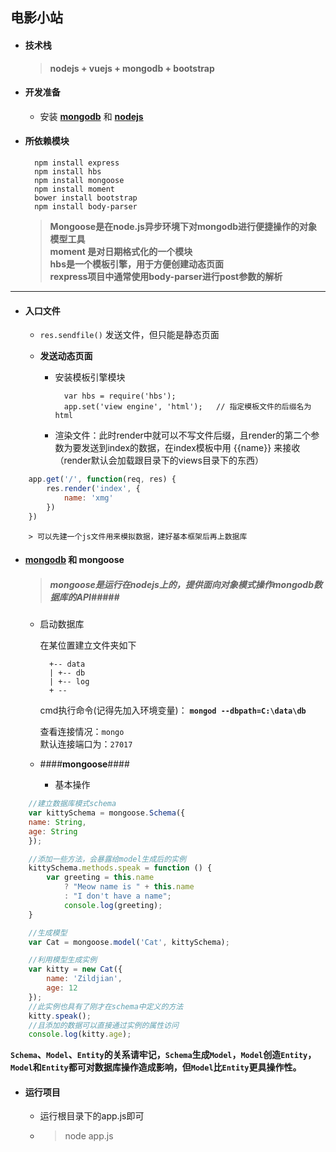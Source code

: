 ## 电影小站

- #### 技术栈

	> **nodejs + vuejs + mongodb + bootstrap**

- #### 开发准备
	
	* 安装 **[mongodb](https://www.mongodb.com/)** 和 **[nodejs](https://nodejs.org/en/)**

- #### 所依赖模块

		npm install express
		npm install hbs
		npm install mongoose  
		npm install moment
		bower install bootstrap
		npm install body-parser

	> **Mongoose是在node.js异步环境下对mongodb进行便捷操作的对象模型工具**  
	**moment 是对日期格式化的一个模块**  
	**hbs是一个模板引擎，用于方便创建动态页面**  
	**rexpress项目中通常使用body-parser进行post参数的解析**


--------------------------

- #### 入口文件

	* `res.sendfile()` 发送文件，但只能是静态页面

	* **发送动态页面**

		- 安装模板引擎模块

				var hbs = require('hbs');
				app.set('view engine', 'html');   // 指定模板文件的后缀名为html
		
		- 渲染文件：此时render中就可以不写文件后缀，且render的第二个参数为要发送到index的数据，在index模板中用 {{name}} 来接收（render默认会加载跟目录下的views目录下的东西）

```js
	app.get('/', function(req, res) {
		res.render('index', {
			name: 'xmg'
		})
	})
```
				
		> 可以先建一个js文件用来模拟数据，建好基本框架后再上数据库
		
- #### **[mongodb](https://www.mongodb.com/)** 和 **mongoose**

	> ##### mongoose是运行在nodejs上的，提供面向对象模式操作mongodb数据库的API#####

	* 启动数据库

		在某位置建立文件夹如下

			+-- data
			| +-- db
			| +-- log 
			+ --
		
		cmd执行命令(记得先加入环境变量)： **`mongod --dbpath=C:\data\db`**

		查看连接情况：`mongo`  
		默认连接端口为：`27017`


	* ####**mongoose**####

		* 基本操作 

``` js
	//建立数据库模式schema
	var kittySchema = mongoose.Schema({
	name: String,
	age: String
	});
```

``` js
	//添加一些方法，会暴露给model生成后的实例
	kittySchema.methods.speak = function () {
    	var greeting = this.name
       		? "Meow name is " + this.name
       		: "I don't have a name";
    		console.log(greeting);
	}
```

``` js
	//生成模型
	var Cat = mongoose.model('Cat', kittySchema);
```

``` js
	//利用模型生成实例
	var kitty = new Cat({
	    name: 'Zildjian',
	    age: 12
	});
	//此实例也具有了刚才在schema中定义的方法
	kitty.speak();
	//且添加的数据可以直接通过实例的属性访问
	console.log(kitty.age);
```

**`Schema`、`Model`、`Entity`的关系请牢记，`Schema`生成`Model`，`Model`创造`Entity`，`Model`和`Entity`都可对数据库操作造成影响，但`Model`比`Entity`更具操作性。**

- #### 运行项目

	* 运行根目录下的app.js即可

	* > node app.js